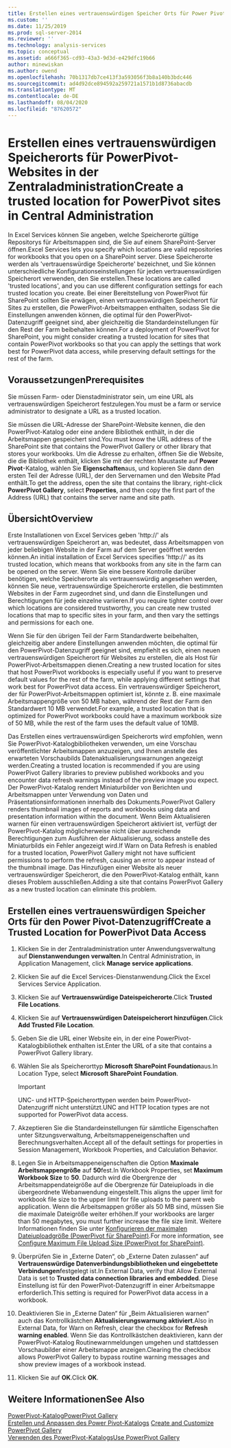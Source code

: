 ```yaml
---
title: Erstellen eines vertrauenswürdigen Speicher Orts für Power Pivot-Websites in der zentral Administration | Microsoft-Dokumentation
ms.custom: ''
ms.date: 11/25/2019
ms.prod: sql-server-2014
ms.reviewer: ''
ms.technology: analysis-services
ms.topic: conceptual
ms.assetid: a666f365-cd93-43a3-9d3d-e429dfc19b66
author: minewiskan
ms.author: owend
ms.openlocfilehash: 70b1317db7ce413f3a593056f3b8a140b3bdc446
ms.sourcegitcommit: ad4d92dce894592a259721a1571b1d8736abacdb
ms.translationtype: MT
ms.contentlocale: de-DE
ms.lasthandoff: 08/04/2020
ms.locfileid: "87620572"
---
```

# <a name="create-a-trusted-location-for-powerpivot-sites-in-central-administration"></a><span data-ttu-id="ca137-102">Erstellen eines vertrauenswürdigen Speicherorts für PowerPivot-Websites in der Zentraladministration</span><span class="sxs-lookup"><span data-stu-id="ca137-102">Create a trusted location for PowerPivot sites in Central Administration</span></span>
  <span data-ttu-id="ca137-103">In Excel Services können Sie angeben, welche Speicherorte gültige Repositorys für Arbeitsmappen sind, die Sie auf einem SharePoint-Server öffnen.</span><span class="sxs-lookup"><span data-stu-id="ca137-103">Excel Services lets you specify which locations are valid repositories for workbooks that you open on a SharePoint server.</span></span> <span data-ttu-id="ca137-104">Diese Speicherorte werden als 'vertrauenswürdige Speicherorte' bezeichnet, und Sie können unterschiedliche Konfigurationseinstellungen für jeden vertrauenswürdigen Speicherort verwenden, den Sie erstellen.</span><span class="sxs-lookup"><span data-stu-id="ca137-104">These locations are called 'trusted locations', and you can use different configuration settings for each trusted location you create.</span></span> <span data-ttu-id="ca137-105">Bei einer Bereitstellung von PowerPivot für SharePoint sollten Sie erwägen, einen vertrauenswürdigen Speicherort für Sites zu erstellen, die PowerPivot-Arbeitsmappen enthalten, sodass Sie die Einstellungen anwenden können, die optimal für den PowerPivot-Datenzugriff geeignet sind, aber gleichzeitig die Standardeinstellungen für den Rest der Farm beibehalten können.</span><span class="sxs-lookup"><span data-stu-id="ca137-105">For a deployment of PowerPivot for SharePoint, you might consider creating a trusted location for sites that contain PowerPivot workbooks so that you can apply the settings that work best for PowerPivot data access, while preserving default settings for the rest of the farm.</span></span>  
  
  
  
## <a name="prerequisites"></a><span data-ttu-id="ca137-106">Voraussetzungen</span><span class="sxs-lookup"><span data-stu-id="ca137-106">Prerequisites</span></span>  
 <span data-ttu-id="ca137-107">Sie müssen Farm- oder Dienstadministrator sein, um eine URL als vertrauenswürdigen Speicherort festzulegen.</span><span class="sxs-lookup"><span data-stu-id="ca137-107">You must be a farm or service administrator to designate a URL as a trusted location.</span></span>  
  
 <span data-ttu-id="ca137-108">Sie müssen die URL-Adresse der SharePoint-Website kennen, die den PowerPivot-Katalog oder eine andere Bibliothek enthält, in der die Arbeitsmappen gespeichert sind.</span><span class="sxs-lookup"><span data-stu-id="ca137-108">You must know the URL address of the SharePoint site that contains the PowerPivot Gallery or other library that stores your workbooks.</span></span> <span data-ttu-id="ca137-109">Um die Adresse zu erhalten, öffnen Sie die Website, die die Bibliothek enthält, klicken Sie mit der rechten Maustaste auf **Power Pivot**-Katalog, wählen Sie **Eigenschaften**aus, und kopieren Sie dann den ersten Teil der Adresse (URL), der den Servernamen und den Website Pfad enthält.</span><span class="sxs-lookup"><span data-stu-id="ca137-109">To get the address, open the site that contains the library, right-click **PowerPivot Gallery**, select **Properties**, and then copy the first part of the Address (URL) that contains the server name and site path.</span></span>  
  
##  <a name="overview"></a><a name="overview"></a> <span data-ttu-id="ca137-110">Übersicht</span><span class="sxs-lookup"><span data-stu-id="ca137-110">Overview</span></span>  
 <span data-ttu-id="ca137-111">Erste Installationen von Excel Services geben 'http://' als vertrauenswürdigen Speicherort an, was bedeutet, dass Arbeitsmappen von jeder beliebigen Website in der Farm auf dem Server geöffnet werden können.</span><span class="sxs-lookup"><span data-stu-id="ca137-111">An initial installation of Excel Services specifies 'http://' as its trusted location, which means that workbooks from any site in the farm can be opened on the server.</span></span> <span data-ttu-id="ca137-112">Wenn Sie eine bessere Kontrolle darüber benötigen, welche Speicherorte als vertrauenswürdig angesehen werden, können Sie neue, vertrauenswürdige Speicherorte erstellen, die bestimmten Websites in der Farm zugeordnet sind, und dann die Einstellungen und Berechtigungen für jede einzelne variieren.</span><span class="sxs-lookup"><span data-stu-id="ca137-112">If you require tighter control over which locations are considered trustworthy, you can create new trusted locations that map to specific sites in your farm, and then vary the settings and permissions for each one.</span></span>  
  
 <span data-ttu-id="ca137-113">Wenn Sie für den übrigen Teil der Farm Standardwerte beibehalten, gleichzeitig aber andere Einstellungen anwenden möchten, die optimal für den PowerPivot-Datenzugriff geeignet sind, empfiehlt es sich, einen neuen vertrauenswürdigen Speicherort für Websites zu erstellen, die als Host für PowerPivot-Arbeitsmappen dienen.</span><span class="sxs-lookup"><span data-stu-id="ca137-113">Creating a new trusted location for sites that host PowerPivot workbooks is especially useful if you want to preserve default values for the rest of the farm, while applying different settings that work best for PowerPivot data access.</span></span> <span data-ttu-id="ca137-114">Ein vertrauenswürdiger Speicherort, der für PowerPivot-Arbeitsmappen optimiert ist, könnte z. B. eine maximale Arbeitsmappengröße von 50 MB haben, während der Rest der Farm den Standardwert 10 MB verwendet.</span><span class="sxs-lookup"><span data-stu-id="ca137-114">For example, a trusted location that is optimized for PowerPivot workbooks could have a maximum workbook size of 50 MB, while the rest of the farm uses the default value of 10MB.</span></span>  
  
 <span data-ttu-id="ca137-115">Das Erstellen eines vertrauenswürdigen Speicherorts wird empfohlen, wenn Sie PowerPivot-Katalogbibliotheken verwenden, um eine Vorschau veröffentlichter Arbeitsmappen anzuzeigen, und Ihnen anstelle des erwarteten Vorschaubilds Datenaktualisierungswarnungen angezeigt werden.</span><span class="sxs-lookup"><span data-stu-id="ca137-115">Creating a trusted location is recommended if you are using PowerPivot Gallery libraries to preview published workbooks and you encounter data refresh warnings instead of the preview image you expect.</span></span> <span data-ttu-id="ca137-116">Der PowerPivot-Katalog rendert Miniaturbilder von Berichten und Arbeitsmappen unter Verwendung von Daten und Präsentationsinformationen innerhalb des Dokuments.</span><span class="sxs-lookup"><span data-stu-id="ca137-116">PowerPivot Gallery renders thumbnail images of reports and workbooks using data and presentation information within the document.</span></span> <span data-ttu-id="ca137-117">Wenn Beim Aktualisieren warnen für einen vertrauenswürdigen Speicherort aktiviert ist, verfügt der PowerPivot-Katalog möglicherweise nicht über ausreichende Berechtigungen zum Ausführen der Aktualisierung, sodass anstelle des Miniaturbilds ein Fehler angezeigt wird.</span><span class="sxs-lookup"><span data-stu-id="ca137-117">If Warn on Data Refresh is enabled for a trusted location, PowerPivot Gallery might not have sufficient permissions to perform the refresh, causing an error to appear instead of the thumbnail image.</span></span> <span data-ttu-id="ca137-118">Das Hinzufügen einer Website als neuer vertrauenswürdiger Speicherort, die den PowerPivot-Katalog enthält, kann dieses Problem ausschließen.</span><span class="sxs-lookup"><span data-stu-id="ca137-118">Adding a site that contains PowerPivot Gallery as a new trusted location can eliminate this problem.</span></span>  
  
##  <a name="create-a-trusted-location-for-powerpivot-data-access"></a><a name="create"></a><span data-ttu-id="ca137-119">Erstellen eines vertrauenswürdigen Speicher Orts für den Power Pivot-Datenzugriff</span><span class="sxs-lookup"><span data-stu-id="ca137-119">Create a Trusted Location for PowerPivot Data Access</span></span>  
  
1.  <span data-ttu-id="ca137-120">Klicken Sie in der Zentraladministration unter Anwendungsverwaltung auf **Dienstanwendungen verwalten**.</span><span class="sxs-lookup"><span data-stu-id="ca137-120">In Central Administration, in Application Management, click **Manage service applications**.</span></span>  
  
2.  <span data-ttu-id="ca137-121">Klicken Sie auf die Excel Services-Dienstanwendung.</span><span class="sxs-lookup"><span data-stu-id="ca137-121">Click the Excel Services Service Application.</span></span>  
  
3.  <span data-ttu-id="ca137-122">Klicken Sie auf **Vertrauenswürdige Dateispeicherorte**.</span><span class="sxs-lookup"><span data-stu-id="ca137-122">Click **Trusted File Locations**.</span></span>  
  
4.  <span data-ttu-id="ca137-123">Klicken Sie auf **Vertrauenswürdigen Dateispeicherort hinzufügen**.</span><span class="sxs-lookup"><span data-stu-id="ca137-123">Click **Add Trusted File Location**.</span></span>  
  
5.  <span data-ttu-id="ca137-124">Geben Sie die URL einer Website ein, in der eine PowerPivot-Katalogbibliothek enthalten ist.</span><span class="sxs-lookup"><span data-stu-id="ca137-124">Enter the URL of a site that contains a PowerPivot Gallery library.</span></span>  
  
6.  <span data-ttu-id="ca137-125">Wählen Sie als Speicherorttyp **Microsoft SharePoint Foundation**aus.</span><span class="sxs-lookup"><span data-stu-id="ca137-125">In Location Type, select **Microsoft SharePoint Foundation**.</span></span>  
  
    > [!IMPORTANT]  
    >  <span data-ttu-id="ca137-126">UNC- und HTTP-Speicherorttypen werden beim PowerPivot-Datenzugriff nicht unterstützt.</span><span class="sxs-lookup"><span data-stu-id="ca137-126">UNC and HTTP location types are not supported for PowerPivot data access.</span></span>  
  
7.  <span data-ttu-id="ca137-127">Akzeptieren Sie die Standardeinstellungen für sämtliche Eigenschaften unter Sitzungsverwaltung, Arbeitsmappeneigenschaften und Berechnungsverhalten.</span><span class="sxs-lookup"><span data-stu-id="ca137-127">Accept all of the default settings for properties in Session Management, Workbook Properties, and Calculation Behavior.</span></span>  
  
8.  <span data-ttu-id="ca137-128">Legen Sie in Arbeitsmappeneigenschaften die Option **Maximale Arbeitsmappengröße** auf **50**fest.</span><span class="sxs-lookup"><span data-stu-id="ca137-128">In Workbook Properties, set **Maximum Workbook Size** to **50**.</span></span> <span data-ttu-id="ca137-129">Dadurch wird die Obergrenze der Arbeitsmappendateigröße auf die Obergrenze für Dateiuploads in die übergeordnete Webanwendung eingestellt.</span><span class="sxs-lookup"><span data-stu-id="ca137-129">This aligns the upper limit for workbook file size to the upper limit for file uploads to the parent web application.</span></span> <span data-ttu-id="ca137-130">Wenn die Arbeitsmappen größer als 50 MB sind, müssen Sie die maximale Dateigröße weiter erhöhen.</span><span class="sxs-lookup"><span data-stu-id="ca137-130">If your workbooks are larger than 50 megabytes, you must further increase the file size limit.</span></span> <span data-ttu-id="ca137-131">Weitere Informationen finden Sie unter [Konfigurieren der maximalen Dateiuploadgröße &#40;PowerPivot für SharePoint&#41;](configure-maximum-file-upload-size-power-pivot-for-sharepoint.md).</span><span class="sxs-lookup"><span data-stu-id="ca137-131">For more information, see [Configure Maximum File Upload Size &#40;PowerPivot for SharePoint&#41;](configure-maximum-file-upload-size-power-pivot-for-sharepoint.md).</span></span>  
  
9. <span data-ttu-id="ca137-132">Überprüfen Sie in „Externe Daten“, ob „Externe Daten zulassen“ auf **Vertrauenswürdige Datenverbindungsbibliotheken und eingebettete Verbindungen**festgelegt ist.</span><span class="sxs-lookup"><span data-stu-id="ca137-132">In External Data, verify that Allow External Data is set to **Trusted data connection libraries and embedded**.</span></span> <span data-ttu-id="ca137-133">Diese Einstellung ist für den PowerPivot-Datenzugriff in einer Arbeitsmappe erforderlich.</span><span class="sxs-lookup"><span data-stu-id="ca137-133">This setting is required for PowerPivot data access in a workbook.</span></span>  
  
10. <span data-ttu-id="ca137-134">Deaktivieren Sie in „Externe Daten“ für „Beim Aktualisieren warnen“ auch das Kontrollkästchen **Aktualisierungswarnung aktiviert**.</span><span class="sxs-lookup"><span data-stu-id="ca137-134">Also in External Data, for Warn on Refresh, clear the checkbox for **Refresh warning enabled**.</span></span> <span data-ttu-id="ca137-135">Wenn Sie das Kontrollkästchen deaktivieren, kann der PowerPivot-Katalog Routinewarnmeldungen umgehen und stattdessen Vorschaubilder einer Arbeitsmappe anzeigen.</span><span class="sxs-lookup"><span data-stu-id="ca137-135">Clearing the checkbox allows PowerPivot Gallery to bypass routine warning messages and show preview images of a workbook instead.</span></span>  
  
11. <span data-ttu-id="ca137-136">Klicken Sie auf **OK**.</span><span class="sxs-lookup"><span data-stu-id="ca137-136">Click **OK**.</span></span>  
  
## <a name="see-also"></a><span data-ttu-id="ca137-137">Weitere Informationen</span><span class="sxs-lookup"><span data-stu-id="ca137-137">See Also</span></span>  
 [<span data-ttu-id="ca137-138">PowerPivot-Katalog</span><span class="sxs-lookup"><span data-stu-id="ca137-138">PowerPivot Gallery</span></span>](../../index.yml)  
 <span data-ttu-id="ca137-139">[Erstellen und Anpassen des Power Pivot-Katalogs](create-and-customize-power-pivot-gallery.md) </span><span class="sxs-lookup"><span data-stu-id="ca137-139">[Create and Customize PowerPivot Gallery](create-and-customize-power-pivot-gallery.md) </span></span>  
 [<span data-ttu-id="ca137-140">Verwenden des PowerPivot-Katalogs</span><span class="sxs-lookup"><span data-stu-id="ca137-140">Use PowerPivot Gallery</span></span>](use-power-pivot-gallery.md)  
  
  
